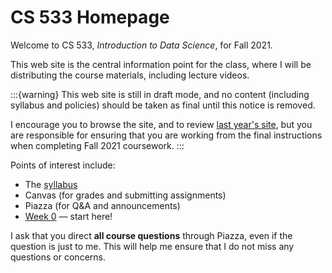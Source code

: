 # CS 533 Homepage

Welcome to CS 533, *Introduction to Data Science*, for Fall 2021.

This web site is the central information point for the class, where I will be distributing the course materials, including lecture videos.

:::{warning}
This web site is still in draft mode, and no content (including syllabus and policies) should be taken as final until
this notice is removed.

I encourage you to browse the site, and to review [last year's
site](https://cs533.ekstrandom.net/F20/), but you are responsible for ensuring that you are working
from the final instructions when completing Fall 2021 coursework.
:::

Points of interest include:

*  The [syllabus](syllabus)
*  Canvas (for grades and submitting assignments)
*  Piazza (for Q&A and announcements)
*  [Week 0](content/week0/index.md) — start here!

I ask that you direct **all course questions** through Piazza, even if the question is just to me.
This will help me ensure that I do not miss any questions or concerns.
